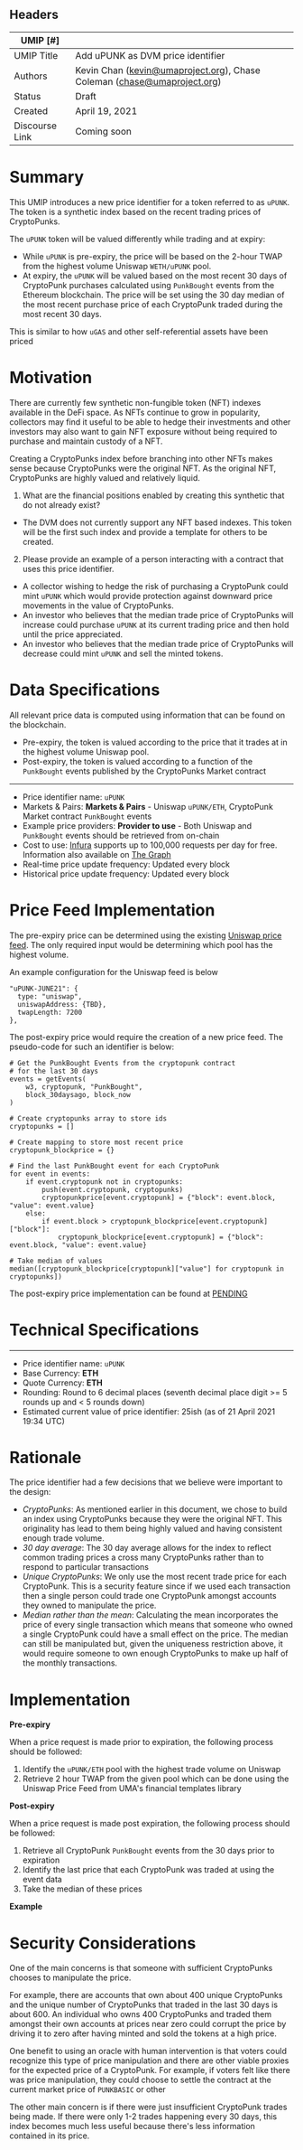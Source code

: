 ## Headers

| UMIP [#]            |                                                                           |
| ------------------- | ------------------------------------------------------------------------- |
| UMIP Title          | Add uPUNK as DVM price identifier                                         |
| Authors             | Kevin Chan (kevin@umaproject.org), Chase Coleman (chase@umaproject.org)   |
| Status              | Draft                                                                     |
| Created             | April 19, 2021                                                            |
| Discourse Link      | Coming soon            |


# Summary 

This UMIP introduces a new price identifier for a token referred to as `uPUNK`. The token is a synthetic index based on the recent trading prices of CryptoPunks.

The `uPUNK` token will be valued differently while trading and at expiry:

- While `uPUNK` is pre-expiry, the price will be based on the 2-hour TWAP from the highest volume Uniswap `WETH/uPUNK` pool.
- At expiry, the `uPUNK` will be valued based on the most recent 30 days of CryptoPunk purchases calculated using `PunkBought` events from the Ethereum blockchain. The price will be set using the 30 day median of the most recent purchase price of each CryptoPunk traded during the most recent 30 days.

This is similar to how `uGAS` and other self-referential assets have been priced


# Motivation

There are currently few synthetic non-fungible token (NFT) indexes available in the DeFi space. As NFTs continue to grow in popularity, collectors may find it useful to be able to hedge their investments and other investors may also want to gain NFT exposure without being required to purchase and maintain custody of a NFT.

Creating a CryptoPunks index before branching into other NFTs makes sense because CryptoPunks were the original NFT. As the original NFT, CryptoPunks are highly valued and relatively liquid.

1. What are the financial positions enabled by creating this synthetic that do not already exist?
  - The DVM does not currently support any NFT based indexes. This token will be the first such index and provide a template for others to be created.
2. Please provide an example of a person interacting with a contract that uses this price identifier.
  - A collector wishing to hedge the risk of purchasing a CryptoPunk could mint `uPUNK` which would provide protection against downward price movements in the value of CryptoPunks.
  - An investor who believes that the median trade price of CryptoPunks will increase could purchase `uPUNK` at its current trading price and then hold until the price appreciated.
  - An investor who believes that the median trade price of CryptoPunks will decrease could mint `uPUNK` and sell the minted tokens.


# Data Specifications

All relevant price data is computed using information that can be found on the blockchain.

* Pre-expiry, the token is valued according to the price that it trades at in the highest volume Uniswap pool.
* Post-expiry, the token is valued according to a function of the `PunkBought` events published by the CryptoPunks Market contract

-----------------------------------------
- Price identifier name: `uPUNK`
- Markets & Pairs: **Markets & Pairs** - Uniswap `uPUNK/ETH`, CryptoPunk Market contract `PunkBought` events
- Example price providers: **Provider to use** - Both Uniswap and `PunkBought` events should be retrieved from on-chain
- Cost to use: [Infura](https://infura.io/) supports up to 100,000 requests per day for free. Information also available on [The Graph](https://thegraph.com/)
- Real-time price update frequency: Updated every block
- Historical price update frequency: Updated every block


# Price Feed Implementation

The pre-expiry price can be determined using the existing [Uniswap price feed](https://github.com/UMAprotocol/protocol/blob/master/packages/financial-templates-lib/src/price-feed/UniswapPriceFeed.js). The only required input would be determining which pool has the highest volume.

An example configuration for the Uniswap feed is below

```
"uPUNK-JUNE21": {
  type: "uniswap",
  uniswapAddress: {TBD},
  twapLength: 7200
},
```

The post-expiry price would require the creation of a new price feed. The pseudo-code for such an identifier is below:

```
# Get the PunkBought Events from the cryptopunk contract
# for the last 30 days
events = getEvents(
    w3, cryptopunk, "PunkBought",
    block_30daysago, block_now
)

# Create cryptopunks array to store ids
cryptopunks = []

# Create mapping to store most recent price
cryptopunk_blockprice = {}

# Find the last PunkBought event for each CryptoPunk
for event in events:
    if event.cryptopunk not in cryptopunks:
        push(event.cryptopunk, cryptopunks)
        cryptopunkprice[event.cryptopunk] = {"block": event.block, "value": event.value}
    else:
        if event.block > cryptopunk_blockprice[event.cryptopunk]["block"]:
            cryptopunk_blockprice[event.cryptopunk] = {"block": event.block, "value": event.value}

# Take median of values
median([cryptopunk_blockprice[cryptopunk]["value"] for cryptopunk in cryptopunks])

```

The post-expiry price implementation can be found at [PENDING]()


# Technical Specifications

-----------------------------------------
- Price identifier name: `uPUNK`
- Base Currency: **ETH**
- Quote Currency: **ETH**
- Rounding: Round to 6 decimal places (seventh decimal place digit >= 5 rounds up and < 5 rounds down)
- Estimated current value of price identifier: 25ish (as of 21 April 2021 19:34 UTC)


# Rationale

The price identifier had a few decisions that we believe were important to the design:

* _CryptoPunks_: As mentioned earlier in this document, we chose to build an index using CryptoPunks because they were the original NFT. This originality has lead to them being highly valued and having consistent enough trade volume.
* _30 day average_: The 30 day average allows for the index to reflect common trading prices a cross many CryptoPunks rather than to respond to particular transactions
* _Unique CryptoPunks_: We only use the most recent trade price for each CryptoPunk. This is a security feature since if we used each transaction then a single person could trade one CryptoPunk amongst accounts they owned to manipulate the price.
* _Median rather than the mean_: Calculating the mean incorporates the price of every single transaction which means that someone who owned a single CryptoPunk could have a small effect on the price. The median can still be manipulated but, given the uniqueness restriction above, it would require someone to own enough CryptoPunks to make up half of the monthly transactions.


# Implementation

**Pre-expiry**

When a price request is made prior to expiration, the following process should be followed:

1. Identify the `uPUNK/ETH` pool with the highest trade volume on Uniswap
2. Retrieve 2 hour TWAP from the given pool which can be done using the Uniswap Price Feed from UMA's financial templates library


**Post-expiry**

When a price request is made post expiration, the following process should be followed:

1. Retrieve all CryptoPunk `PunkBought` events from the 30 days prior to expiration
2. Identify the last price that each CryptoPunk was traded at using the event data
3. Take the median of these prices


**Example**


# Security Considerations

One of the main concerns is that someone with sufficient CryptoPunks chooses to manipulate the price.

For example, there are accounts that own about 400 unique CryptoPunks and the unique number of CryptoPunks that traded in the last 30 days is about 600. An individual who owns 400 CryptoPunks and traded them amongst their own accounts at prices near zero could corrupt the price by driving it to zero after having minted and sold the tokens at a high price.

One benefit to using an oracle with human intervention is that voters could recognize this type of price manipulation and there are other viable proxies for the expected price of a CryptoPunk. For example, if voters felt like there was price manipulation, they could choose to settle the contract at the current market price of `PUNKBASIC` or other 

The other main concern is if there were just insufficient CryptoPunk trades being made. If there were only 1-2 trades happening every 30 days, this index becomes much less useful because there's less information contained in its price.
